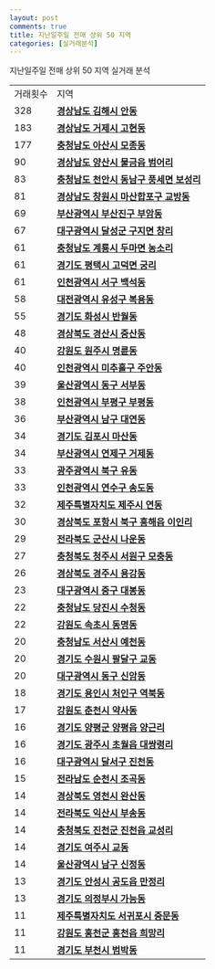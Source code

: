 ```yaml
---
layout: post
comments: true
title: 지난일주일 전매 상위 50 지역
categories: [실거래분석]
---
```


지난일주일 전매 상위 50 지역 실거래 분석

<table>
  <tr>
    <td>거래횟수</td>
    <td>지역</td>
  </tr>

  <tr>
    <td>328</td>
    <td colspan="4" style="font-weight: bold;"><a href="/실거래가/2021/05/28/48250.html">경상남도 김해시 안동</a></td>
  </tr>

  <tr>
    <td>183</td>
    <td colspan="4" style="font-weight: bold;"><a href="/실거래가/2021/05/28/48310.html">경상남도 거제시 고현동</a></td>
  </tr>

  <tr>
    <td>177</td>
    <td colspan="4" style="font-weight: bold;"><a href="/실거래가/2021/05/28/44200.html">충청남도 아산시 모종동</a></td>
  </tr>

  <tr>
    <td>90</td>
    <td colspan="4" style="font-weight: bold;"><a href="/실거래가/2021/05/28/48330.html">경상남도 양산시 물금읍 범어리</a></td>
  </tr>

  <tr>
    <td>83</td>
    <td colspan="4" style="font-weight: bold;"><a href="/실거래가/2021/05/28/44131.html">충청남도 천안시 동남구 풍세면 보성리</a></td>
  </tr>

  <tr>
    <td>81</td>
    <td colspan="4" style="font-weight: bold;"><a href="/실거래가/2021/05/28/48125.html">경상남도 창원시 마산합포구 교방동</a></td>
  </tr>

  <tr>
    <td>69</td>
    <td colspan="4" style="font-weight: bold;"><a href="/실거래가/2021/05/28/26230.html">부산광역시 부산진구 부암동</a></td>
  </tr>

  <tr>
    <td>67</td>
    <td colspan="4" style="font-weight: bold;"><a href="/실거래가/2021/05/28/27710.html">대구광역시 달성군 구지면 창리</a></td>
  </tr>

  <tr>
    <td>61</td>
    <td colspan="4" style="font-weight: bold;"><a href="/실거래가/2021/05/28/44250.html">충청남도 계룡시 두마면 농소리</a></td>
  </tr>

  <tr>
    <td>61</td>
    <td colspan="4" style="font-weight: bold;"><a href="/실거래가/2021/05/28/41220.html">경기도 평택시 고덕면 궁리</a></td>
  </tr>

  <tr>
    <td>61</td>
    <td colspan="4" style="font-weight: bold;"><a href="/실거래가/2021/05/28/28260.html">인천광역시 서구 백석동</a></td>
  </tr>

  <tr>
    <td>58</td>
    <td colspan="4" style="font-weight: bold;"><a href="/실거래가/2021/05/28/30200.html">대전광역시 유성구 복용동</a></td>
  </tr>

  <tr>
    <td>55</td>
    <td colspan="4" style="font-weight: bold;"><a href="/실거래가/2021/05/28/41590.html">경기도 화성시 반월동</a></td>
  </tr>

  <tr>
    <td>48</td>
    <td colspan="4" style="font-weight: bold;"><a href="/실거래가/2021/05/28/47290.html">경상북도 경산시 중산동</a></td>
  </tr>

  <tr>
    <td>40</td>
    <td colspan="4" style="font-weight: bold;"><a href="/실거래가/2021/05/28/42130.html">강원도 원주시 명륜동</a></td>
  </tr>

  <tr>
    <td>40</td>
    <td colspan="4" style="font-weight: bold;"><a href="/실거래가/2021/05/28/28177.html">인천광역시 미추홀구 주안동</a></td>
  </tr>

  <tr>
    <td>39</td>
    <td colspan="4" style="font-weight: bold;"><a href="/실거래가/2021/05/28/31170.html">울산광역시 동구 서부동</a></td>
  </tr>

  <tr>
    <td>38</td>
    <td colspan="4" style="font-weight: bold;"><a href="/실거래가/2021/05/28/28237.html">인천광역시 부평구 부평동</a></td>
  </tr>

  <tr>
    <td>36</td>
    <td colspan="4" style="font-weight: bold;"><a href="/실거래가/2021/05/28/26290.html">부산광역시 남구 대연동</a></td>
  </tr>

  <tr>
    <td>34</td>
    <td colspan="4" style="font-weight: bold;"><a href="/실거래가/2021/05/28/41570.html">경기도 김포시 마산동</a></td>
  </tr>

  <tr>
    <td>34</td>
    <td colspan="4" style="font-weight: bold;"><a href="/실거래가/2021/05/28/26470.html">부산광역시 연제구 거제동</a></td>
  </tr>

  <tr>
    <td>33</td>
    <td colspan="4" style="font-weight: bold;"><a href="/실거래가/2021/05/28/29170.html">광주광역시 북구 유동</a></td>
  </tr>

  <tr>
    <td>33</td>
    <td colspan="4" style="font-weight: bold;"><a href="/실거래가/2021/05/28/28185.html">인천광역시 연수구 송도동</a></td>
  </tr>

  <tr>
    <td>32</td>
    <td colspan="4" style="font-weight: bold;"><a href="/실거래가/2021/05/28/50110.html">제주특별자치도 제주시 연동</a></td>
  </tr>

  <tr>
    <td>30</td>
    <td colspan="4" style="font-weight: bold;"><a href="/실거래가/2021/05/28/47113.html">경상북도 포항시 북구 흥해읍 이인리</a></td>
  </tr>

  <tr>
    <td>29</td>
    <td colspan="4" style="font-weight: bold;"><a href="/실거래가/2021/05/28/45130.html">전라북도 군산시 나운동</a></td>
  </tr>

  <tr>
    <td>27</td>
    <td colspan="4" style="font-weight: bold;"><a href="/실거래가/2021/05/28/43112.html">충청북도 청주시 서원구 모충동</a></td>
  </tr>

  <tr>
    <td>26</td>
    <td colspan="4" style="font-weight: bold;"><a href="/실거래가/2021/05/28/47130.html">경상북도 경주시 용강동</a></td>
  </tr>

  <tr>
    <td>23</td>
    <td colspan="4" style="font-weight: bold;"><a href="/실거래가/2021/05/28/27110.html">대구광역시 중구 대봉동</a></td>
  </tr>

  <tr>
    <td>22</td>
    <td colspan="4" style="font-weight: bold;"><a href="/실거래가/2021/05/28/44270.html">충청남도 당진시 수청동</a></td>
  </tr>

  <tr>
    <td>22</td>
    <td colspan="4" style="font-weight: bold;"><a href="/실거래가/2021/05/28/42210.html">강원도 속초시 동명동</a></td>
  </tr>

  <tr>
    <td>20</td>
    <td colspan="4" style="font-weight: bold;"><a href="/실거래가/2021/05/28/44210.html">충청남도 서산시 예천동</a></td>
  </tr>

  <tr>
    <td>20</td>
    <td colspan="4" style="font-weight: bold;"><a href="/실거래가/2021/05/28/41115.html">경기도 수원시 팔달구 교동</a></td>
  </tr>

  <tr>
    <td>20</td>
    <td colspan="4" style="font-weight: bold;"><a href="/실거래가/2021/05/28/27140.html">대구광역시 동구 신암동</a></td>
  </tr>

  <tr>
    <td>18</td>
    <td colspan="4" style="font-weight: bold;"><a href="/실거래가/2021/05/28/41461.html">경기도 용인시 처인구 역북동</a></td>
  </tr>

  <tr>
    <td>17</td>
    <td colspan="4" style="font-weight: bold;"><a href="/실거래가/2021/05/28/42110.html">강원도 춘천시 약사동</a></td>
  </tr>

  <tr>
    <td>16</td>
    <td colspan="4" style="font-weight: bold;"><a href="/실거래가/2021/05/28/41830.html">경기도 양평군 양평읍 양근리</a></td>
  </tr>

  <tr>
    <td>16</td>
    <td colspan="4" style="font-weight: bold;"><a href="/실거래가/2021/05/28/41610.html">경기도 광주시 초월읍 대쌍령리</a></td>
  </tr>

  <tr>
    <td>16</td>
    <td colspan="4" style="font-weight: bold;"><a href="/실거래가/2021/05/28/27290.html">대구광역시 달서구 진천동</a></td>
  </tr>

  <tr>
    <td>15</td>
    <td colspan="4" style="font-weight: bold;"><a href="/실거래가/2021/05/28/46150.html">전라남도 순천시 조곡동</a></td>
  </tr>

  <tr>
    <td>14</td>
    <td colspan="4" style="font-weight: bold;"><a href="/실거래가/2021/05/28/47230.html">경상북도 영천시 완산동</a></td>
  </tr>

  <tr>
    <td>14</td>
    <td colspan="4" style="font-weight: bold;"><a href="/실거래가/2021/05/28/45140.html">전라북도 익산시 부송동</a></td>
  </tr>

  <tr>
    <td>14</td>
    <td colspan="4" style="font-weight: bold;"><a href="/실거래가/2021/05/28/43750.html">충청북도 진천군 진천읍 교성리</a></td>
  </tr>

  <tr>
    <td>14</td>
    <td colspan="4" style="font-weight: bold;"><a href="/실거래가/2021/05/28/41670.html">경기도 여주시 교동</a></td>
  </tr>

  <tr>
    <td>14</td>
    <td colspan="4" style="font-weight: bold;"><a href="/실거래가/2021/05/28/31140.html">울산광역시 남구 신정동</a></td>
  </tr>

  <tr>
    <td>13</td>
    <td colspan="4" style="font-weight: bold;"><a href="/실거래가/2021/05/28/41550.html">경기도 안성시 공도읍 만정리</a></td>
  </tr>

  <tr>
    <td>13</td>
    <td colspan="4" style="font-weight: bold;"><a href="/실거래가/2021/05/28/41150.html">경기도 의정부시 가능동</a></td>
  </tr>

  <tr>
    <td>11</td>
    <td colspan="4" style="font-weight: bold;"><a href="/실거래가/2021/05/28/50130.html">제주특별자치도 서귀포시 중문동</a></td>
  </tr>

  <tr>
    <td>11</td>
    <td colspan="4" style="font-weight: bold;"><a href="/실거래가/2021/05/28/42720.html">강원도 홍천군 홍천읍 희망리</a></td>
  </tr>

  <tr>
    <td>11</td>
    <td colspan="4" style="font-weight: bold;"><a href="/실거래가/2021/05/28/41190.html">경기도 부천시 범박동</a></td>
  </tr>

</table>
